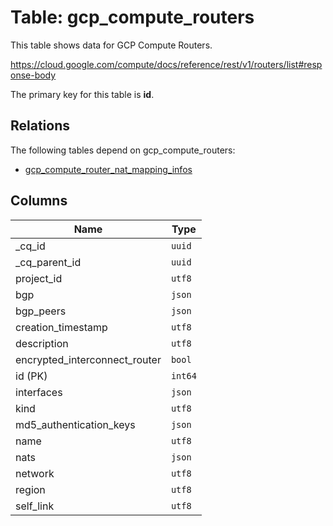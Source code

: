 # Table: gcp_compute_routers

This table shows data for GCP Compute Routers.

https://cloud.google.com/compute/docs/reference/rest/v1/routers/list#response-body

The primary key for this table is **id**.

## Relations

The following tables depend on gcp_compute_routers:
  - [gcp_compute_router_nat_mapping_infos](gcp_compute_router_nat_mapping_infos)

## Columns

| Name          | Type          |
| ------------- | ------------- |
|_cq_id|`uuid`|
|_cq_parent_id|`uuid`|
|project_id|`utf8`|
|bgp|`json`|
|bgp_peers|`json`|
|creation_timestamp|`utf8`|
|description|`utf8`|
|encrypted_interconnect_router|`bool`|
|id (PK)|`int64`|
|interfaces|`json`|
|kind|`utf8`|
|md5_authentication_keys|`json`|
|name|`utf8`|
|nats|`json`|
|network|`utf8`|
|region|`utf8`|
|self_link|`utf8`|